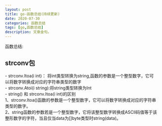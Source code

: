 ```yaml
---
layout: post
title: go-函数总结(持续更新)
date: 2020-07-30
categories: 函数总结
tags: [go,函数总结]
description: 文章金句。
---
```

函数总结:
<h2>strconv包</h2>
- strconv.Itoa(i int)： 将int类型转换为string,函数的参数是一个整型数字，它可以将数字转换成对应的字符串类型的数字 <br>
- strconv.Atoi(i string):将string类型转换为Int <br>
- string() 和 strconv.Itoa(i int)的区别 <br>
 1、strconv.Itoa()函数的参数是一个整型数字，它可以将数字转换成对应的字符串类型的数字。<br>
 2、string函数的参数若是一个整型数字，它将该整型数字转换成ASCII码值等于该整形数字的字符，当且仅当data为[]byte类型时string(data)。<br>









